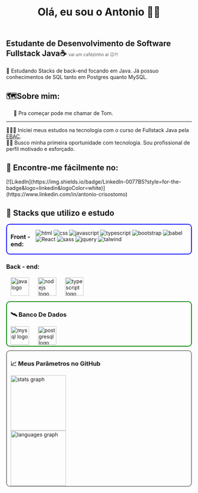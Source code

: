 <header>
  <h1>Olá, eu sou o Antonio 👋🏻</h1>
</header>
<main style="margin: 0 auto; max-width: 550px; width: 100%">
<section id="presents">
<h2>Estudante de Desenvolvimento de Software Fullstack Java☕ <span style="font-weight: normal; font-size: 12px; opacity: .7">vai um cafézinho ai 😉?!</span></h2>
<p>
🧠 Estudando Stacks de back-end focando em Java. Já possuo conhecimentos de SQL tanto em Postgres quanto MySQL. 
</p>
</section>

<section id="about">
<h2>🗺️Sobre mim:</h2>
<p style="font-weight: normal; margin-left: 20px;">
🤝 Pra começar pode me chamar de Tom.</br>
<hr/> 
👨🏼‍💻 Iniciei meus estudos na tecnologia com o curso de Fullstack Java pela <a href="https://ebaconline.com.br/">EBAC</a>.</br>
🤞🏻 Busco minha primeira oportunidade com tecnologia. Sou profissional de perfil motivado e esforçado.</p>
</section>

<section id="socials">
<h2>📲 Encontre-me fácilmente no: </h2>
[![LikedIn](https://img.shields.io/badge/LinkedIn-0077B5?style=for-the-badge&logo=linkedin&logoColor=white)](https://www.linkedin.com/in/antonio-crisostomo)
</section>


<section id="stacks">
<h2>🚀 Stacks que utilizo e estudo</h2>

<div style="border: 2px solid blue; border-radius: 10px; padding: 0 10px; margin-bottom: 10px; display: flex; column-gap: 8px;">
<h3>Front - end:</h3>
</hr>
  
![html](https://img.shields.io/badge/HTML-d35400?style=for-the-badge&logo=html5&logoColor=fff)  ![css](https://img.shields.io/badge/CSS-2980b9?&style=for-the-badge&logo=css3&logoColor=fff)  ![javascript](https://img.shields.io/badge/JavaScript-000?style=for-the-badge&logo=javascript&logoColor=f1c40f)  ![typescript](https://img.shields.io/badge/TypeScript-007ACC?style=for-the-badge&logo=typescript&logoColor=white)  ![bootstrap](https://img.shields.io/badge/Bootstrap-563D7C?style=for-the-badge&logo=bootstrap&logoColor=white)  ![babel](https://img.shields.io/badge/Babel-f1c40f?style=for-the-badge)  ![React](https://img.shields.io/badge/React-20232A?style=for-the-badge&logo=react&logoColor=61DAFB)  ![sass](https://img.shields.io/badge/Sass-CC6699?style=for-the-badge&logo=sass&logoColor=white)  ![jquery](https://img.shields.io/badge/jQuery-0769AD?style=for-the-badge&logo=jquery&logoColor=white)  ![talwind](https://img.shields.io/badge/Tailwind_CSS-38B2AC?style=for-the-badge&logo=tailwind-css&logoColor=white)
</div>


<h3>Back - end:</h3>
</hr>
<div align="left" style="border: 2px solid white; border-radius: 10px; padding: 0 10px; margin-bottom: 10px">
  <img src="https://cdn.jsdelivr.net/gh/devicons/devicon/icons/java/java-original.svg" height="50" alt="java logo"  />
  <img width="16" />
  <img src="https://cdn.jsdelivr.net/gh/devicons/devicon/icons/nodejs/nodejs-original.svg" height="50" alt="nodejs logo"  />
  <img width="16" />
  <img src="https://cdn.jsdelivr.net/gh/devicons/devicon/icons/typescript/typescript-original.svg" height="50" alt="typescript logo"  /> 
</div>


<div align="left" style="border: 2px solid green; border-radius: 10px; padding: 0 10px; margin-bottom: 10px">
  <h3>🛰️ Banco De Dados</h3>
  </hr>
    <img src="https://cdn.simpleicons.org/mysql/4479A1" height="50" alt="mysql logo"  />
    <img width="16" />
    <img src="https://cdn.jsdelivr.net/gh/devicons/devicon/icons/postgresql/postgresql-original.svg" height="50" alt="postgresql logo"  />
</div>
</section>

<section id="stats" style="border: 2px solid grey; border-radius: 10px; padding: 0 10px;">

<h3>📈 Meus Parâmetros no GitHub</h3>
<div align="left">
  <img src="https://github-readme-stats.vercel.app/api?username=toniCodingMyBrain&hide_title=false&hide_rank=false&show_icons=true&include_all_commits=true&count_private=true&disable_animations=false&theme=gruvbox&locale=pt-br&hide_border=false&order=1" height="150" alt="stats graph" /> <br>
  <img src="https://github-readme-stats.vercel.app/api/top-langs?username=toniCodingMyBrain&locale=pt-br&hide_title=false&layout=compact&card_width=320&langs_count=5&theme=gruvbox_light&hide_border=false&order=2" height="150" alt="languages graph"  />
</div>
</hr>
